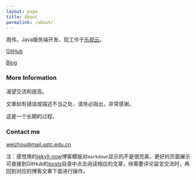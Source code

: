 ```yaml
---
layout: page
title: About
permalink: /about/
---
```


周伟，Java服务端开发，现工作于[乐视云](http://www.lecloud.com/zh-cn/)。

[GitHub](https://github.com/lfckop/)

[Blog](https://lfckop.github.io/)

### More Information

渴望交流和提高。

文章如有错误或描述不当之处，请务必指出，非常感谢。

这是一个长期的过程。

### Contact me

[weizhou@mail.ustc.edu.cn](mailto:weizhou@mail.ustc.edu.cn)


注：感觉用的[jekyll-now](https://github.com/barryclark/jekyll-now)博客模版对`markdown`显示的不是很完美，更好的页面展示可直接到GitHub的[posts](https://github.com/lfckop/lfckop.github.io/tree/master/_posts)目录中点击阅读相应的文章，待需要评论留言交流时，再回到对应的博客文章下面进行操作。
